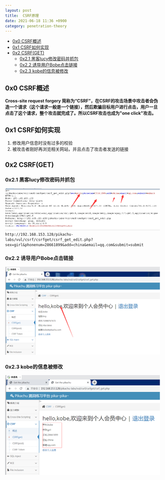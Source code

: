 ```yaml
---
layout: post
title:  CSRF原理
date: 2021-06-18 11:36 +0900
category: penetration-theory
---
```

<!-- TOC -->

- [0x0 CSRF概述](#0x0-csrf概述)
- [0x1 CSRF如何实现](#0x1-csrf如何实现)
- [0x2 CSRF(GET)](#0x2-csrfget)
  - [0x2.1 黑客lucy修改密码并抓包](#0x21-黑客lucy修改密码并抓包)
  - [0x2.2 诱导用户Bobe点击链接](#0x22-诱导用户bobe点击链接)
  - [0x2.3 kobe的信息被修改](#0x23-kobe的信息被修改)

<!-- /TOC -->
## 0x0 CSRF概述

**Cross-site request forgery 简称为“CSRF”，在CSRF的攻击场景中攻击者会伪造一个请求（这个请求一般是一个链接），然后欺骗目标用户进行点击，用户一旦点击了这个请求，整个攻击就完成了。所以CSRF攻击也成为"one click"攻击。**

## 0x1 CSRF如何实现

1. 修改用户信息时没有过多的校验
2. 被攻击者刚好再浏览相关网站，并且点击了攻击者发送的链接

## 0x2 CSRF(GET)

### 0x2.1 黑客lucy修改密码并抓包

![](/images/202106018-1.png)
`http://192.168.153.128/pikachu-labs/vul/csrf/csrfget/csrf_get_edit.php?sex=girl&phonenum=28661899&add=china&email=qq.com&submit=submit`  

### 0x2.2 诱导用户Bobe点击链接

![](/images/202106018-2.png)

### 0x2.3 kobe的信息被修改  
![](/images/202106018-3.png)


